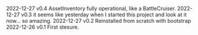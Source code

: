 2022-12-27 v0.4 AssetInventory fully operational, like a BattleCruiser.
2022-12-27 v0.3 it seems like yesterday when I started this project and look at it now... so amazing.
2022-12-27 v0.2 Reinstalled from scratch with bootstrap
2022-12-26 v0.1 First stesure.